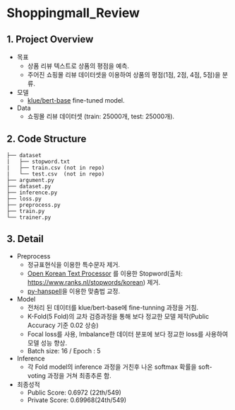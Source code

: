 # Shoppingmall_Review
## 1. Project Overview
  - 목표
    - 상품 리뷰 텍스트로 상품의 평점을 예측.
    - 주어진 쇼핑몰 리뷰 데이터셋을 이용하여 상품의 평점(1점, 2점, 4점, 5점)을 분류.
  - 모델
    - [klue/bert-base](https://github.com/KLUE-benchmark/KLUE) fine-tuned model.
  - Data
    - 쇼핑몰 리뷰 데이터셋 (train: 25000개, test: 25000개).

## 2. Code Structure
``` text
├── dataset
|   ├── stopword.txt
|   ├── train.csv (not in repo)
|   └── test.csv  (not in repo)
├── argument.py
├── dataset.py
├── inference.py
├── loss.py
├── preprocess.py
├── train.py
└── trainer.py
```

## 3. Detail 
  - Preprocess 
    - 정규표현식을 이용한 특수문자 제거.
    - [Open Korean Text Processor](https://github.com/open-korean-text/open-korean-text) 를 이용한 Stopword(출처: https://www.ranks.nl/stopwords/korean) 제거.
    - [py-hanspell](https://github.com/ssut/py-hanspell)을 이용한 맞춤법 교정.
  - Model
    - 전처리 된 데이터를 klue/bert-base에 fine-tunning 과정을 거침.
    - K-Fold(5 Fold)의 교차 검증과정을 통해 보다 정교한 모델 제작(Public Accuracy 기준 0.02 상승)
    - Focal loss를 사용, Imbalance한 데이터 분포에 보다 정교한 loss를 사용하여 모델 성능 향상.
    - Batch size: 16 / Epoch : 5
  - Inference
    - 각 Fold model의 inference 과정을 거친후 나온 softmax 확률을 soft-voting 과정을 거쳐 최종추론 함.
  - 최종성적
    - Public Score: 0.6972 (22th/549)
    - Private Score: 0.69968(24th/549)

